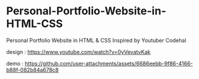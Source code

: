 # Personal-Portfolio-Website-in-HTML-CSS
Personal Portfolio Website in HTML &amp; CSS Inspired by Youtuber Codehal

design : https://www.youtube.com/watch?v=0yVevatvKak

demo : https://github.com/user-attachments/assets/6686eebb-9f86-4166-b88f-082b84a678c8

